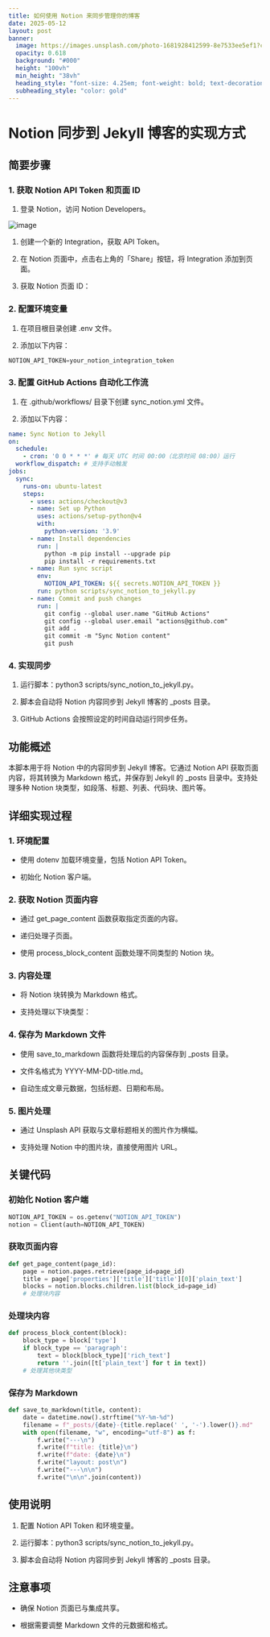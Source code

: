 ```yaml
---
title: 如何使用 Notion 来同步管理你的博客
date: 2025-05-12
layout: post
banner:
  image: https://images.unsplash.com/photo-1681928412599-8e7533ee5ef1?crop=entropy&cs=tinysrgb&fit=max&fm=jpg&ixid=M3w2OTIwMzJ8MHwxfHJhbmRvbXx8fHx8fHx8fDE3NDcwNTM4ODl8&ixlib=rb-4.1.0&q=80&w=1080
  opacity: 0.618
  background: "#000"
  height: "100vh"
  min_height: "38vh"
  heading_style: "font-size: 4.25em; font-weight: bold; text-decoration: underline"
  subheading_style: "color: gold"
---
```


# Notion 同步到 Jekyll 博客的实现方式

## 简要步骤

### 1. 获取 Notion API Token 和页面 ID

1. 登录 Notion，访问 Notion Developers。

![image](https://prod-files-secure.s3.us-west-2.amazonaws.com/a7a0cc5a-89b9-4cda-8686-1fba0ca52f40/d19c1afe-dea5-4312-9333-786b0ba83054/image.png?X-Amz-Algorithm=AWS4-HMAC-SHA256&X-Amz-Content-Sha256=UNSIGNED-PAYLOAD&X-Amz-Credential=ASIAZI2LB466YZZM6DL4%2F20250512%2Fus-west-2%2Fs3%2Faws4_request&X-Amz-Date=20250512T124448Z&X-Amz-Expires=3600&X-Amz-Security-Token=IQoJb3JpZ2luX2VjECwaCXVzLXdlc3QtMiJHMEUCIQCq8CUfSbPXZkcXE4cFYHvuO%2FN8P9C88c0GxPVhNxoUhwIgIlFqW1ZkidCr8DIPaLTmYepfz%2FQRGVszM4ajwU%2BaxTEqiAQI1f%2F%2F%2F%2F%2F%2F%2F%2F%2F%2FARAAGgw2Mzc0MjMxODM4MDUiDIocd0I6MnB%2BbIW4VCrcAzwUvcjbvQ6h0mvrMMKSXiIvGt%2BFMSrhRK7R0neQP5VaQqTL8uzmXg4YENLryH5YcH6yBHD7RHzP7hzVtY7zQS6CAmJgwzwtrk9e6t3p%2FTDnjoWqELmJRF3fV6J7lftQAcr7IaEMaNRHkM7EbE05%2BccxGYm73cTFbFfR%2FqwW3K5B8Uk2xjK5ZBfC74ZPHyamqc56FJPHOu2fSmOm%2BLIvkJIRU7zRTdD4l21Tf%2FIndSUi1%2BJ4vzupgtRUgpvCwSCfbYWlbGGffNAoPKTIEJ7DPTNQY0stv0JneuZP%2FACdfe9J0URQFk60bR6FKpN1mrV0EB8RUTAo%2FL4xWOk0X0UzXp3ODB2i7XtL1SPC5NmoD4aiJ6uhsicowZFzfJEPUicRlHMzWktGDCXPdpvUG0eN3txbLPyKkKDFCPgNA39wmML7St2Fi54JcVZbbkJl12LvowHVFs8OwvTZtQ%2FH3kmz10PfiVEEpglRKGN1rXWZsLw6vL%2B1Py7A058SK7NQAHgidOtqiF5qLbAUYltHQsDiHSPs63PoVtLCmEqwpWO5ZgkJGyGCJIhR4ZDOUiAFVcWBTB4ikUuCoVi4ShtHCTgDNzbVtSR7kGDcpvcdHzg34DEEOb2E1YUBss4dLkllMMO3h8EGOqUBfwo5plxTJgaPipZ9voN1HCUT8QekalMs544yKCRUSA36yQdvBTR3jfwWl%2Bav%2BqEDsFcHlTIwHH6j8%2B5sBWmysNjLwZE6lqfvgMdPSYDBS4f%2Fk1Vxij86gkDPf6fnXq5dne%2BPGYycHeQShbop4kfd39qtuqhMzjImBtmcXSUYpnyIWGi3QCGTS2pVjo443qEsj3n3%2BBZXKuhtNVfYRT47ppYPBZpt&X-Amz-Signature=5aee5f8b41f2f63eadc49c708e6661982e3d7bc93a9fd4b5854ba2605c7bae06&X-Amz-SignedHeaders=host&x-id=GetObject)

1. 创建一个新的 Integration，获取 API Token。

1. 在 Notion 页面中，点击右上角的「Share」按钮，将 Integration 添加到页面。

1. 获取 Notion 页面 ID：


### 2. 配置环境变量

1. 在项目根目录创建 .env 文件。

1. 添加以下内容：

```javascript
NOTION_API_TOKEN=your_notion_integration_token
```

### 3. 配置 GitHub Actions 自动化工作流

1. 在 .github/workflows/ 目录下创建 sync_notion.yml 文件。

1. 添加以下内容：

```yaml
name: Sync Notion to Jekyll
on:
  schedule:
    - cron: '0 0 * * *' # 每天 UTC 时间 00:00（北京时间 08:00）运行
  workflow_dispatch: # 支持手动触发
jobs:
  sync:
    runs-on: ubuntu-latest
    steps:
      - uses: actions/checkout@v3
      - name: Set up Python
        uses: actions/setup-python@v4
        with:
          python-version: '3.9'
      - name: Install dependencies
        run: |
          python -m pip install --upgrade pip
          pip install -r requirements.txt
      - name: Run sync script
        env:
          NOTION_API_TOKEN: ${{ secrets.NOTION_API_TOKEN }}
        run: python scripts/sync_notion_to_jekyll.py
      - name: Commit and push changes
        run: |
          git config --global user.name "GitHub Actions"
          git config --global user.email "actions@github.com"
          git add .
          git commit -m "Sync Notion content"
          git push
```

### 4. 实现同步

1. 运行脚本：python3 scripts/sync_notion_to_jekyll.py。

1. 脚本会自动将 Notion 内容同步到 Jekyll 博客的 _posts 目录。

1. GitHub Actions 会按照设定的时间自动运行同步任务。

## 功能概述

本脚本用于将 Notion 中的内容同步到 Jekyll 博客。它通过 Notion API 获取页面内容，将其转换为 Markdown 格式，并保存到 Jekyll 的 _posts 目录中。支持处理多种 Notion 块类型，如段落、标题、列表、代码块、图片等。

## 详细实现过程

### 1. 环境配置

- 使用 dotenv 加载环境变量，包括 Notion API Token。

- 初始化 Notion 客户端。

### 2. 获取 Notion 页面内容

- 通过 get_page_content 函数获取指定页面的内容。

- 递归处理子页面。

- 使用 process_block_content 函数处理不同类型的 Notion 块。

### 3. 内容处理

- 将 Notion 块转换为 Markdown 格式。

- 支持处理以下块类型：


### 4. 保存为 Markdown 文件

- 使用 save_to_markdown 函数将处理后的内容保存到 _posts 目录。

- 文件名格式为 YYYY-MM-DD-title.md。

- 自动生成文章元数据，包括标题、日期和布局。

### 5. 图片处理

- 通过 Unsplash API 获取与文章标题相关的图片作为横幅。

- 支持处理 Notion 中的图片块，直接使用图片 URL。

## 关键代码

### 初始化 Notion 客户端

```python
NOTION_API_TOKEN = os.getenv("NOTION_API_TOKEN")
notion = Client(auth=NOTION_API_TOKEN)
```

### 获取页面内容

```python
def get_page_content(page_id):
    page = notion.pages.retrieve(page_id=page_id)
    title = page['properties']['title']['title'][0]['plain_text']
    blocks = notion.blocks.children.list(block_id=page_id)
    # 处理块内容
```

### 处理块内容

```python
def process_block_content(block):
    block_type = block['type']
    if block_type == 'paragraph':
        text = block[block_type]['rich_text']
        return ''.join([t['plain_text'] for t in text])
    # 处理其他块类型
```

### 保存为 Markdown

```python
def save_to_markdown(title, content):
    date = datetime.now().strftime("%Y-%m-%d")
    filename = f"_posts/{date}-{title.replace(' ', '-').lower()}.md"
    with open(filename, "w", encoding="utf-8") as f:
        f.write("---\n")
        f.write(f"title: {title}\n")
        f.write(f"date: {date}\n")
        f.write("layout: post\n")
        f.write("---\n\n")
        f.write("\n\n".join(content))
```

## 使用说明

1. 配置 Notion API Token 和环境变量。

1. 运行脚本：python3 scripts/sync_notion_to_jekyll.py。

1. 脚本会自动将 Notion 内容同步到 Jekyll 博客的 _posts 目录。

## 注意事项

- 确保 Notion 页面已与集成共享。

- 根据需要调整 Markdown 文件的元数据和格式。